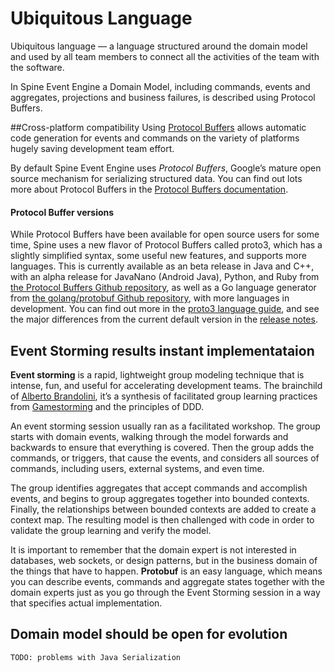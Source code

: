 # Ubiquitous Language

Ubiquitous language — a language structured around the domain model and used by all team members to connect all the activities of the team with the software.

In Spine Event Engine a Domain Model, including commands, events and aggregates, projections and business failures, is described using Protocol Buffers.

##Cross-platform compatibility
Using [Protocol Buffers](https://developers.google.com/protocol-buffers/docs/overview) allows automatic code generation for events and commands on the variety of platforms hugely saving development team effort.

By default Spine Event Engine uses *Protocol Buffers*, Google’s mature open source mechanism for serializing structured data. You can find out lots more about Protocol Buffers in the [Protocol Buffers documentation](https://developers.google.com/protocol-buffers/docs/overview).

#### Protocol Buffer versions

While Protocol Buffers have been available for open source users for some time, Spine uses a new flavor of Protocol Buffers called proto3, which has a slightly simplified syntax, some useful new features, and supports more languages. This is currently available as an beta release in Java and C++, with an alpha release for JavaNano (Android Java), Python, and Ruby from [the Protocol Buffers Github repository](https://github.com/google/protobuf/releases), as well as a Go language generator from [the golang/protobuf Github repository](https://github.com/golang/protobuf), with more languages in development. You can find out more in the [proto3 language guide](https://developers.google.com/protocol-buffers/docs/proto3), and see the major differences from the current default version in the [release notes](https://github.com/google/protobuf/releases).


## Event Storming results instant implementataion
**Event storming** is a rapid, lightweight group modeling technique that is intense, fun, and useful for accelerating development teams. The brainchild of [Alberto Brandolini](https://skillsmatter.com/members/ziobrando#overview), it’s a synthesis of facilitated group learning practices from [Gamestorming](http://gamestorming.com/) and the principles of DDD.

An event storming session usually ran as a facilitated workshop. The group starts with domain events, walking through the model forwards and backwards to ensure that everything is covered. Then the group adds the commands, or triggers, that cause the events, and considers all sources of commands, including users, external systems, and even time.

The group identifies aggregates that accept commands and accomplish events, and begins to group aggregates together into bounded contexts. Finally, the relationships between bounded contexts are added to create a context map. The resulting model is then challenged with code in order to validate the group learning and verify the model.

It is important to remember that the domain expert is not interested in databases, web sockets, or design patterns, but in the business domain of the things that have to happen. 
**Protobuf** is an easy language, which means you can describe events, commands and aggregate states together with the domain experts just as you go through the Event Storming session in a way that specifies actual implementation.

## Domain model should be open for evolution

`TODO: problems with Java Serialization`
